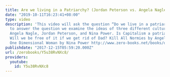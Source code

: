 ```yaml
---
title: Are we living in a Patriarchy? (Jordan Peterson vs. Angela Nagle)
date: "2019-10-11T16:23:41+08:00"
type: video
description: 'This video will ask the question “Do we live in a patriarchy?” In order
  to answer the question we examine the ideas of three different cultural critics:
  Angela Nagle, Jordan Peterson, and Nina Power. Is Capitalism a patriarchal institution?
  Will we be free of it if we get rid of Dad? Kill All Normies by Angela Nagle http://www.zero-books.net/books/kill-all-normies
  One Dimensional Woman by Nina Power http://www.zero-books.net/books/one-dimensional-woman'
publishdate: "2017-12-15T05:59:20.000Z"
url: /zerobooks/Y5u38RvNXc8/
providers:
  youtube:
    id: Y5u38RvNXc8
---
```


